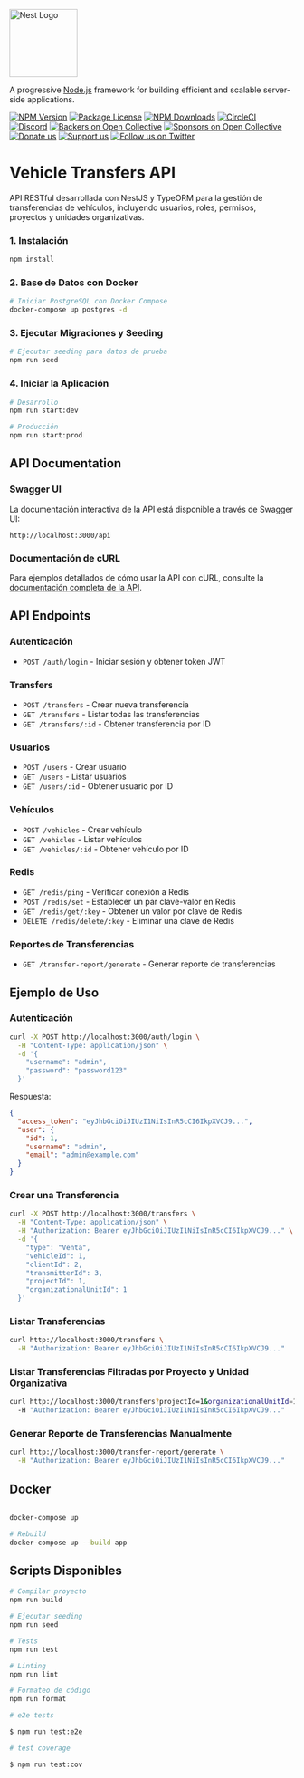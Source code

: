 <p >
  <a href="http://nestjs.com/" target="blank"><img src="https://nestjs.com/img/logo-small.svg" width="120" alt="Nest Logo" /></a>
</p>

[circleci-image]: https://img.shields.io/circleci/build/github/nestjs/nest/master?token=abc123def456
[circleci-url]: https://circleci.com/gh/nestjs/nest

  <p >A progressive <a href="http://nodejs.org" target="_blank">Node.js</a> framework for building efficient and scalable server-side applications.</p>
    <p >
<a href="https://www.npmjs.com/~nestjscore" target="_blank"><img src="https://img.shields.io/npm/v/@nestjs/core.svg" alt="NPM Version" /></a>
<a href="https://www.npmjs.com/~nestjscore" target="_blank"><img src="https://img.shields.io/npm/l/@nestjs/core.svg" alt="Package License" /></a>
<a href="https://www.npmjs.com/~nestjscore" target="_blank"><img src="https://img.shields.io/npm/dm/@nestjs/common.svg" alt="NPM Downloads" /></a>
<a href="https://circleci.com/gh/nestjs/nest" target="_blank"><img src="https://img.shields.io/circleci/build/github/nestjs/nest/master" alt="CircleCI" /></a>
<a href="https://discord.gg/G7Qnnhy" target="_blank"><img src="https://img.shields.io/badge/discord-online-brightgreen.svg" alt="Discord"/></a>
<a href="https://opencollective.com/nest#backer" target="_blank"><img src="https://opencollective.com/nest/backers/badge.svg" alt="Backers on Open Collective" /></a>
<a href="https://opencollective.com/nest#sponsor" target="_blank"><img src="https://opencollective.com/nest/sponsors/badge.svg" alt="Sponsors on Open Collective" /></a>
  <a href="https://paypal.me/kamilmysliwiec" target="_blank"><img src="https://img.shields.io/badge/Donate-PayPal-ff3f59.svg" alt="Donate us"/></a>
    <a href="https://opencollective.com/nest#sponsor"  target="_blank"><img src="https://img.shields.io/badge/Support%20us-Open%20Collective-41B883.svg" alt="Support us"></a>
  <a href="https://twitter.com/nestframework" target="_blank"><img src="https://img.shields.io/twitter/follow/nestframework.svg?style=social&label=Follow" alt="Follow us on Twitter"></a>
</p>
  <!--[![Backers on Open Collective](https://opencollective.com/nest/backers/badge.svg)](https://opencollective.com/nest#backer)
  [![Sponsors on Open Collective](https://opencollective.com/nest/sponsors/badge.svg)](https://opencollective.com/nest#sponsor)-->

# Vehicle Transfers API

API RESTful desarrollada con NestJS y TypeORM para la gestión de transferencias de vehículos, incluyendo usuarios, roles, permisos, proyectos y unidades organizativas.

### 1. Instalación

```bash
npm install
```

### 2. Base de Datos con Docker

```bash
# Iniciar PostgreSQL con Docker Compose
docker-compose up postgres -d
```

### 3. Ejecutar Migraciones y Seeding

```bash
# Ejecutar seeding para datos de prueba
npm run seed
```

### 4. Iniciar la Aplicación

```bash
# Desarrollo
npm run start:dev

# Producción
npm run start:prod
```

## API Documentation

### Swagger UI

La documentación interactiva de la API está disponible a través de Swagger UI:

```
http://localhost:3000/api
```
### Documentación de cURL

Para ejemplos detallados de cómo usar la API con cURL, consulte la [documentación completa de la API](docs/API_DOCUMENTATION.md).

## API Endpoints

### Autenticación

- `POST /auth/login` - Iniciar sesión y obtener token JWT

### Transfers

- `POST /transfers` - Crear nueva transferencia
- `GET /transfers` - Listar todas las transferencias
- `GET /transfers/:id` - Obtener transferencia por ID

### Usuarios

- `POST /users` - Crear usuario
- `GET /users` - Listar usuarios
- `GET /users/:id` - Obtener usuario por ID

### Vehículos

- `POST /vehicles` - Crear vehículo
- `GET /vehicles` - Listar vehículos
- `GET /vehicles/:id` - Obtener vehículo por ID

### Redis

- `GET /redis/ping` - Verificar conexión a Redis
- `POST /redis/set` - Establecer un par clave-valor en Redis
- `GET /redis/get/:key` - Obtener un valor por clave de Redis
- `DELETE /redis/delete/:key` - Eliminar una clave de Redis

### Reportes de Transferencias

- `GET /transfer-report/generate` - Generar reporte de transferencias

## Ejemplo de Uso

### Autenticación

```bash
curl -X POST http://localhost:3000/auth/login \
  -H "Content-Type: application/json" \
  -d '{
    "username": "admin",
    "password": "password123"
  }'
```

Respuesta:
```json
{
  "access_token": "eyJhbGciOiJIUzI1NiIsInR5cCI6IkpXVCJ9...",
  "user": {
    "id": 1,
    "username": "admin",
    "email": "admin@example.com"
  }
}
```

### Crear una Transferencia

```bash
curl -X POST http://localhost:3000/transfers \
  -H "Content-Type: application/json" \
  -H "Authorization: Bearer eyJhbGciOiJIUzI1NiIsInR5cCI6IkpXVCJ9..." \
  -d '{
    "type": "Venta",
    "vehicleId": 1,
    "clientId": 2,
    "transmitterId": 3,
    "projectId": 1,
    "organizationalUnitId": 1
  }'
```

### Listar Transferencias

```bash
curl http://localhost:3000/transfers \
  -H "Authorization: Bearer eyJhbGciOiJIUzI1NiIsInR5cCI6IkpXVCJ9..."
```

### Listar Transferencias Filtradas por Proyecto y Unidad Organizativa

```bash
curl http://localhost:3000/transfers?projectId=1&organizationalUnitId=1 \
  -H "Authorization: Bearer eyJhbGciOiJIUzI1NiIsInR5cCI6IkpXVCJ9..."
```

### Generar Reporte de Transferencias Manualmente

```bash
curl http://localhost:3000/transfer-report/generate \
  -H "Authorization: Bearer eyJhbGciOiJIUzI1NiIsInR5cCI6IkpXVCJ9..."
```

## Docker

```bash

docker-compose up

# Rebuild
docker-compose up --build app
```

## Scripts Disponibles

```bash
# Compilar proyecto
npm run build

# Ejecutar seeding
npm run seed

# Tests
npm run test

# Linting
npm run lint

# Formateo de código
npm run format
```

```bash
# e2e tests

$ npm run test:e2e

# test coverage

$ npm run test:cov

````
